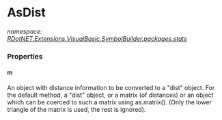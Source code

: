 ﻿# AsDist
_namespace: [RDotNET.Extensions.VisualBasic.SymbolBuilder.packages.stats](./index.md)_






### Properties

#### m
An object with distance information to be converted to a "dist" object. For the default method, a "dist" object, or a matrix (of distances) or an object which can be coerced to such a matrix using as.matrix(). 
 (Only the lower triangle of the matrix is used, the rest is ignored).
